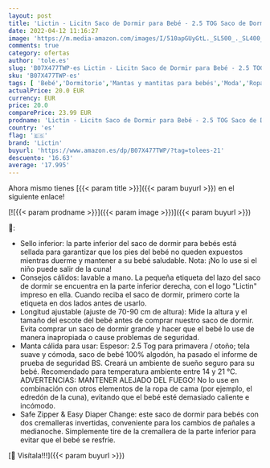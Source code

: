 ```yaml
---
layout: post
title: 'Lictin - Licitn Saco de Dormir para Bebé - 2.5 TOG Saco de Dormir para Bebés，Longitud Ajustable para Bebé  Azul  3-18 Meses 70-90cm '
date: 2022-04-12 11:16:27
image: 'https://m.media-amazon.com/images/I/510apGUyGtL._SL500_._SL400_.jpg'
comments: true
category: ofertas
author: 'tole.es'
slug: 'B07X477TWP-es Lictin - Licitn Saco de Dormir para Bebé - 2.5 TOG Saco de...'
sku: 'B07X477TWP-es'
tags: [ 'Bebé','Dormitorio','Mantas y mantitas para bebés','Moda','Ropa','Ropa de cama','Sacos de dormir para bebés','bebé','lictin', ]
actualPrice: 20.0 EUR
currency: EUR
price: 20.0
comparePrice: 23.99 EUR
prodname: 'Lictin - Licitn Saco de Dormir para Bebé - 2.5 TOG Saco de Dormir para Bebés，Longitud Ajustable para Bebé  Azul  3-18 Meses 70-90cm '
country: 'es'
flag: '🇪🇸'
brand: 'Lictin'
buyurl: 'https://www.amazon.es/dp/B07X477TWP/?tag=tolees-21'
descuento: '16.63'
average: '17.995'
---
```


Ahora mismo tienes [{{< param title >}}]({{< param buyurl >}}) en el siguiente enlace!

[![{{< param prodname >}}]({{< param image >}})]({{< param buyurl >}})

🔎:

- Sello inferior: la parte inferior del saco de dormir para bebés está sellada para garantizar que los pies del bebé no queden expuestos mientras duerme y mantener a su bebé saludable. Nota: ¡No lo use si el niño puede salir de la cuna!
- Consejos cálidos: lavable a mano. La pequeña etiqueta del lazo del saco de dormir se encuentra en la parte inferior derecha, con el logo "Lictin" impreso en ella. Cuando reciba el saco de dormir, primero corte la etiqueta en dos lados antes de usarlo.
- Longitud ajustable (ajuste de 70-90 cm de altura): Mide la altura y el tamaño del escote del bebé antes de comprar nuestro saco de dormir. Evita comprar un saco de dormir grande y hacer que el bebé lo use de manera inapropiada o cause problemas de seguridad.
- Manta cálida para usar: Espesor: 2.5 Tog para primavera / otoño; tela suave y cómoda, saco de bebé 100% algodón, ha pasado el informe de prueba de seguridad BS. Creará un ambiente de sueño seguro para su bebé. Recomendado para temperatura ambiente entre 14 y 21 ℃. ADVERTENCIAS: MANTENER ALEJADO DEL FUEGO! No lo use en combinación con otros elementos de la ropa de cama (por ejemplo, el edredón de la cuna), evitando que el bebé esté demasiado caliente e incómodo.
- Safe Zipper & Easy Diaper Change: este saco de dormir para bebés con dos cremalleras invertidas, conveniente para los cambios de pañales a medianoche. Simplemente tire de la cremallera de la parte inferior para evitar que el bebé se resfríe.

[🛒 Visítala!!!]({{< param buyurl >}})
